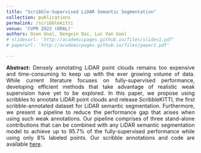 ```yaml
---
title: "Scribble-Supervised LiDAR Semantic Segmentation"
collection: publications
permalink: /scribblekitti
venue: 'CVPR 2022 (ORAL)'
authors: Ozan Unal, Dengxin Dai, Luc Van Gool
# slidesurl: 'http://academicpages.github.io/files/slides1.pdf'
# paperurl: 'http://academicpages.github.io/files/paper1.pdf'

---
```


<p style='text-align: justify;'>
<b>Abstract:</b> Densely annotating LiDAR point clouds remains too expensive and time-consuming to keep up with the ever growing volume of data. While current literature focuses on fully-supervised performance, developing efficient methods that take advantage of realistic weak supervision have yet to be explored. In this paper, we propose using scribbles to annotate LiDAR point clouds and release ScribbleKITTI, the first scribble-annotated dataset for LiDAR semantic segmentation. Furthermore, we present a pipeline to reduce the performance gap that arises when using such weak annotations. Our pipeline comprises of three stand-alone contributions that can be combined with any LiDAR semantic segmentation model to achieve up to 95.7% of the fully-supervised performance while using only 8% labeled points. Our scribble annotations and code are available <a href="github.com/ouenal/scribblekitti">here</a>.
</p>